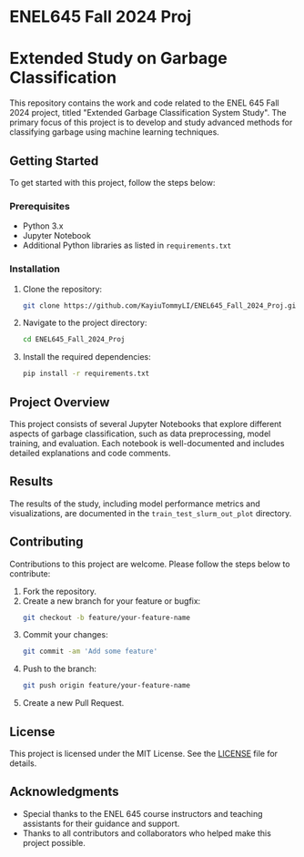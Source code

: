 # ENEL645 Fall 2024 Proj
# Extended Study on Garbage Classification

This repository contains the work and code related to the ENEL 645 Fall 2024 project, titled "Extended Garbage Classification System Study". The primary focus of this project is to develop and study advanced methods for classifying garbage using machine learning techniques.

## Getting Started

To get started with this project, follow the steps below:

### Prerequisites

- Python 3.x
- Jupyter Notebook
- Additional Python libraries as listed in `requirements.txt`

### Installation

1. Clone the repository:
    ```bash
    git clone https://github.com/KayiuTommyLI/ENEL645_Fall_2024_Proj.git
    ```
2. Navigate to the project directory:
    ```bash
    cd ENEL645_Fall_2024_Proj
    ```
3. Install the required dependencies:
    ```bash
    pip install -r requirements.txt
    ```

## Project Overview

This project consists of several Jupyter Notebooks that explore different aspects of garbage classification, such as data preprocessing, model training, and evaluation. Each notebook is well-documented and includes detailed explanations and code comments.

## Results

The results of the study, including model performance metrics and visualizations, are documented in the `train_test_slurm_out_plot` directory.

## Contributing

Contributions to this project are welcome. Please follow the steps below to contribute:

1. Fork the repository.
2. Create a new branch for your feature or bugfix:
    ```bash
    git checkout -b feature/your-feature-name
    ```
3. Commit your changes:
    ```bash
    git commit -am 'Add some feature'
    ```
4. Push to the branch:
    ```bash
    git push origin feature/your-feature-name
    ```
5. Create a new Pull Request.

## License

This project is licensed under the MIT License. See the [LICENSE](LICENSE) file for details.

## Acknowledgments

- Special thanks to the ENEL 645 course instructors and teaching assistants for their guidance and support.
- Thanks to all contributors and collaborators who helped make this project possible.
